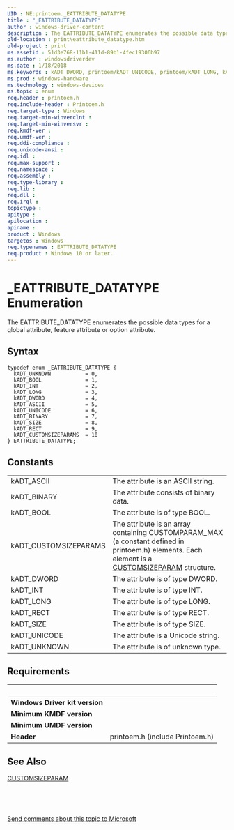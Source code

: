 ```yaml
---
UID : NE:printoem._EATTRIBUTE_DATATYPE
title : "_EATTRIBUTE_DATATYPE"
author : windows-driver-content
description : The EATTRIBUTE_DATATYPE enumerates the possible data types for a global attribute, feature attribute or option attribute.
old-location : print\eattribute_datatype.htm
old-project : print
ms.assetid : 51d3e768-11b1-411d-89b1-4fec19306b97
ms.author : windowsdriverdev
ms.date : 1/18/2018
ms.keywords : kADT_DWORD, printoem/kADT_UNICODE, printoem/kADT_LONG, kADT_UNICODE, _EATTRIBUTE_DATATYPE, printoem/kADT_DWORD, kADT_UNKNOWN, kADT_INT, printoem/kADT_SIZE, kADT_SIZE, printoem/kADT_RECT, printoem/kADT_INT, EATTRIBUTE_DATATYPE, printoem/kADT_UNKNOWN, print.eattribute_datatype, printoem/EATTRIBUTE_DATATYPE, printoem/kADT_BINARY, print_unidrv-pscript_allplugins_6cda9036-f339-4700-808e-06c8867e5ba0.xml, kADT_RECT, printoem/kADT_CUSTOMSIZEPARAMS, EATTRIBUTE_DATATYPE enumeration [Print Devices], printoem/kADT_BOOL, printoem/kADT_ASCII, kADT_BINARY, kADT_CUSTOMSIZEPARAMS, kADT_BOOL, kADT_LONG, kADT_ASCII
ms.prod : windows-hardware
ms.technology : windows-devices
ms.topic : enum
req.header : printoem.h
req.include-header : Printoem.h
req.target-type : Windows
req.target-min-winverclnt : 
req.target-min-winversvr : 
req.kmdf-ver : 
req.umdf-ver : 
req.ddi-compliance : 
req.unicode-ansi : 
req.idl : 
req.max-support : 
req.namespace : 
req.assembly : 
req.type-library : 
req.lib : 
req.dll : 
req.irql : 
topictype : 
apitype : 
apilocation : 
apiname : 
product : Windows
targetos : Windows
req.typenames : EATTRIBUTE_DATATYPE
req.product : Windows 10 or later.
---
```


# _EATTRIBUTE_DATATYPE Enumeration
The EATTRIBUTE_DATATYPE enumerates the possible data types for a global attribute, feature attribute or option attribute.

## Syntax
````
typedef enum _EATTRIBUTE_DATATYPE { 
  kADT_UNKNOWN           = 0,
  kADT_BOOL              = 1,
  kADT_INT               = 2,
  kADT_LONG              = 3,
  kADT_DWORD             = 4,
  kADT_ASCII             = 5,
  kADT_UNICODE           = 6,
  kADT_BINARY            = 7,
  kADT_SIZE              = 8,
  kADT_RECT              = 9,
  kADT_CUSTOMSIZEPARAMS  = 10
} EATTRIBUTE_DATATYPE;
````

## Constants

<table>

<tr>
<td>kADT_ASCII</td>
<td>The attribute is an ASCII string.</td>
</tr>

<tr>
<td>kADT_BINARY</td>
<td>The attribute consists of binary data.</td>
</tr>

<tr>
<td>kADT_BOOL</td>
<td>The attribute is of type BOOL.</td>
</tr>

<tr>
<td>kADT_CUSTOMSIZEPARAMS</td>
<td>The attribute is an array containing CUSTOMPARAM_MAX (a constant defined in printoem.h) elements. Each element is a <a href="..\printoem\ns-printoem-_customsizeparam.md">CUSTOMSIZEPARAM</a> structure.</td>
</tr>

<tr>
<td>kADT_DWORD</td>
<td>The attribute is of type DWORD.</td>
</tr>

<tr>
<td>kADT_INT</td>
<td>The attribute is of type INT.</td>
</tr>

<tr>
<td>kADT_LONG</td>
<td>The attribute is of type LONG.</td>
</tr>

<tr>
<td>kADT_RECT</td>
<td>The attribute is of type RECT.</td>
</tr>

<tr>
<td>kADT_SIZE</td>
<td>The attribute is of type SIZE.</td>
</tr>

<tr>
<td>kADT_UNICODE</td>
<td>The attribute is a Unicode string.</td>
</tr>

<tr>
<td>kADT_UNKNOWN</td>
<td>The attribute is of unknown type.</td>
</tr>
</table>


## Requirements
| &nbsp; | &nbsp; |
| ---- |:---- |
| **Windows Driver kit version** |  |
| **Minimum KMDF version** |  |
| **Minimum UMDF version** |  |
| **Header** | printoem.h (include Printoem.h) |

## See Also

<a href="..\printoem\ns-printoem-_customsizeparam.md">CUSTOMSIZEPARAM</a>

 

 

<a href="mailto:wsddocfb@microsoft.com?subject=Documentation%20feedback [print\print]:%20EATTRIBUTE_DATATYPE enumeration%20 RELEASE:%20(1/18/2018)&amp;body=%0A%0APRIVACY STATEMENT%0A%0AWe use your feedback to improve the documentation. We don't use your email address for any other purpose, and we'll remove your email address from our system after the issue that you're reporting is fixed. While we're working to fix this issue, we might send you an email message to ask for more info. Later, we might also send you an email message to let you know that we've addressed your feedback.%0A%0AFor more info about Microsoft's privacy policy, see http://privacy.microsoft.com/en-us/default.aspx." title="Send comments about this topic to Microsoft">Send comments about this topic to Microsoft</a>
